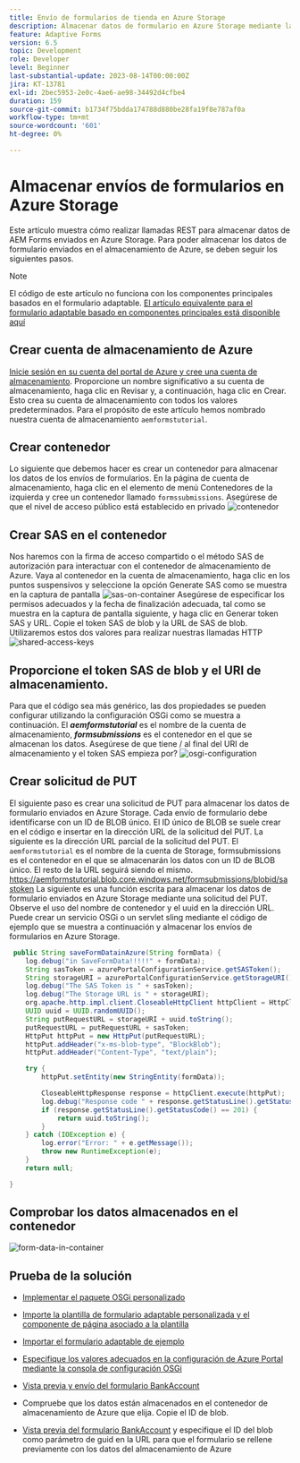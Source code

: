 ```yaml
---
title: Envío de formularios de tienda en Azure Storage
description: Almacenar datos de formulario en Azure Storage mediante la API de REST
feature: Adaptive Forms
version: 6.5
topic: Development
role: Developer
level: Beginner
last-substantial-update: 2023-08-14T00:00:00Z
jira: KT-13781
exl-id: 2bec5953-2e0c-4ae6-ae98-34492d4cfbe4
duration: 159
source-git-commit: b1734f75bdda174788d880be28fa19f8e787af0a
workflow-type: tm+mt
source-wordcount: '601'
ht-degree: 0%

---
```


# Almacenar envíos de formularios en Azure Storage

Este artículo muestra cómo realizar llamadas REST para almacenar datos de AEM Forms enviados en Azure Storage.
Para poder almacenar los datos de formulario enviados en el almacenamiento de Azure, se deben seguir los siguientes pasos.

>[!NOTE]
>El código de este artículo no funciona con los componentes principales basados en el formulario adaptable. [El artículo equivalente para el formulario adaptable basado en componentes principales está disponible aquí](https://experienceleague.adobe.com/docs/experience-manager-learn/forms/prefill-form-with-data-attachments/introduction.html?lang=en)


## Crear cuenta de almacenamiento de Azure

[Inicie sesión en su cuenta del portal de Azure y cree una cuenta de almacenamiento](https://learn.microsoft.com/en-us/azure/storage/common/storage-account-create?tabs=azure-portal#create-a-storage-account-1). Proporcione un nombre significativo a su cuenta de almacenamiento, haga clic en Revisar y, a continuación, haga clic en Crear. Esto crea su cuenta de almacenamiento con todos los valores predeterminados. Para el propósito de este artículo hemos nombrado nuestra cuenta de almacenamiento `aemformstutorial`.


## Crear contenedor

Lo siguiente que debemos hacer es crear un contenedor para almacenar los datos de los envíos de formularios.
En la página de cuenta de almacenamiento, haga clic en el elemento de menú Contenedores de la izquierda y cree un contenedor llamado `formssubmissions`. Asegúrese de que el nivel de acceso público está establecido en privado
![contenedor](./assets/new-container.png)

## Crear SAS en el contenedor

Nos haremos con la firma de acceso compartido o el método SAS de autorización para interactuar con el contenedor de almacenamiento de Azure.
Vaya al contenedor en la cuenta de almacenamiento, haga clic en los puntos suspensivos y seleccione la opción Generate SAS como se muestra en la captura de pantalla
![sas-on-container](./assets/sas-on-container.png)
Asegúrese de especificar los permisos adecuados y la fecha de finalización adecuada, tal como se muestra en la captura de pantalla siguiente, y haga clic en Generar token SAS y URL. Copie el token SAS de blob y la URL de SAS de blob. Utilizaremos estos dos valores para realizar nuestras llamadas HTTP
![shared-access-keys](./assets/shared-access-signature.png)


## Proporcione el token SAS de blob y el URI de almacenamiento.

Para que el código sea más genérico, las dos propiedades se pueden configurar utilizando la configuración OSGi como se muestra a continuación. El _**aemformstutorial**_ es el nombre de la cuenta de almacenamiento, _**formsubmissions**_ es el contenedor en el que se almacenan los datos.
Asegúrese de que tiene / al final del URI de almacenamiento y el token SAS empieza por?
![osgi-configuration](./assets/azure-portal-osgi-configuration.png)


## Crear solicitud de PUT

El siguiente paso es crear una solicitud de PUT para almacenar los datos de formulario enviados en Azure Storage. Cada envío de formulario debe identificarse con un ID de BLOB único. El ID único de BLOB se suele crear en el código e insertar en la dirección URL de la solicitud del PUT.
La siguiente es la dirección URL parcial de la solicitud del PUT. El `aemformstutorial` es el nombre de la cuenta de Storage, formsubmissions es el contenedor en el que se almacenarán los datos con un ID de BLOB único. El resto de la URL seguirá siendo el mismo.
https://aemformstutorial.blob.core.windows.net/formsubmissions/blobid/sastoken La siguiente es una función escrita para almacenar los datos de formulario enviados en Azure Storage mediante una solicitud del PUT. Observe el uso del nombre de contenedor y el uuid en la dirección URL. Puede crear un servicio OSGi o un servlet sling mediante el código de ejemplo que se muestra a continuación y almacenar los envíos de formularios en Azure Storage.

```java
 public String saveFormDatainAzure(String formData) {
    log.debug("in SaveFormData!!!!!" + formData);
    String sasToken = azurePortalConfigurationService.getSASToken();
    String storageURI = azurePortalConfigurationService.getStorageURI();
    log.debug("The SAS Token is " + sasToken);
    log.debug("The Storage URL is " + storageURI);
    org.apache.http.impl.client.CloseableHttpClient httpClient = HttpClientBuilder.create().build();
    UUID uuid = UUID.randomUUID();
    String putRequestURL = storageURI + uuid.toString();
    putRequestURL = putRequestURL + sasToken;
    HttpPut httpPut = new HttpPut(putRequestURL);
    httpPut.addHeader("x-ms-blob-type", "BlockBlob");
    httpPut.addHeader("Content-Type", "text/plain");

    try {
        httpPut.setEntity(new StringEntity(formData));

        CloseableHttpResponse response = httpClient.execute(httpPut);
        log.debug("Response code " + response.getStatusLine().getStatusCode());
        if (response.getStatusLine().getStatusCode() == 201) {
            return uuid.toString();
        }
    } catch (IOException e) {
        log.error("Error: " + e.getMessage());
        throw new RuntimeException(e);
    }
    return null;

}
```

## Comprobar los datos almacenados en el contenedor

![form-data-in-container](./assets/form-data-in-container.png)

## Prueba de la solución

* [Implementar el paquete OSGi personalizado](./assets/SaveAndFetchFromAzure.core-1.0.0-SNAPSHOT.jar)

* [Importe la plantilla de formulario adaptable personalizada y el componente de página asociado a la plantilla](./assets/store-and-fetch-from-azure.zip)

* [Importar el formulario adaptable de ejemplo](./assets/bank-account-sample-form.zip)

* [Especifique los valores adecuados en la configuración de Azure Portal mediante la consola de configuración OSGi](https://experienceleague.adobe.com/docs/experience-manager-learn/forms/some-useful-integrations/store-form-data-in-azure-storage.html?lang=en#provide-the-blob-sas-token-and-storage-uri)

* [Vista previa y envío del formulario BankAccount](http://localhost:4502/content/dam/formsanddocuments/azureportalstorage/bankaccount/jcr:content?wcmmode=disabled)

* Compruebe que los datos están almacenados en el contenedor de almacenamiento de Azure que elija. Copie el ID de blob.
* [Vista previa del formulario BankAccount](http://localhost:4502/content/dam/formsanddocuments/azureportalstorage/bankaccount/jcr:content?wcmmode=disabled&amp;guid=dba8ac0b-8be6-41f2-9929-54f627a649f6) y especifique el ID del blob como parámetro de guid en la URL para que el formulario se rellene previamente con los datos del almacenamiento de Azure

